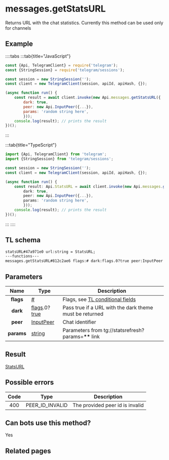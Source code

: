 # messages.getStatsURL

Returns URL with the chat statistics. Currently this method can be used only for channels

## Example

::::tabs
:::tab{title="JavaScript"}

```js
const {Api, TelegramClient} = require('telegram');
const {StringSession} = require('telegram/sessions');

const session = new StringSession('');
const client = new TelegramClient(session, apiId, apiHash, {});

(async function run() {
    const result = await client.invoke(new Api.messages.getStatsURL({
		dark: true,
		peer: new Api.InputPeer({...}),
		params: 'random string here',
		}));
    console.log(result); // prints the result
})();

```

:::

:::tab{title="TypeScript"}

```ts
import {Api, TelegramClient} from 'telegram';
import {StringSession} from 'telegram/sessions';

const session = new StringSession('');
const client = new TelegramClient(session, apiId, apiHash, {});

(async function run() {
    const result: Api.StatsURL = await client.invoke(new Api.messages.getStatsURL({
		dark: true,
		peer: new Api.InputPeer({...}),
		params: 'random string here',
		}));
    console.log(result); // prints the result
})();

```

:::
::::

## TL schema

```txt
statsURL#47a971e0 url:string = StatsURL;
---functions---
messages.getStatsURL#812c2ae6 flags:# dark:flags.0?true peer:InputPeer params:string = StatsURL;
```

## Parameters

|    Name    | Type                                                                                                                              | Description                                                                                             |
| :--------: | --------------------------------------------------------------------------------------------------------------------------------- | ------------------------------------------------------------------------------------------------------- |
| **flags**  | [#](https://core.telegram.org/type/%23)                                                                                           | Flags, see [TL conditional fields](https://core.telegram.org/mtproto/TL-combinators#conditional-fields) |
|  **dark**  | [flags](https://core.telegram.org/mtproto/TL-combinators#conditional-fields).0?[true](https://core.telegram.org/constructor/true) | Pass true if a URL with the dark theme must be returned                                                 |
|  **peer**  | [InputPeer](https://core.telegram.org/type/InputPeer)                                                                             | Chat identifier                                                                                         |
| **params** | [string](https://core.telegram.org/type/string)                                                                                   | Parameters from tg://statsrefresh?params=**\*\*** link                                                  |

## Result

[StatsURL](https://core.telegram.org/type/StatsURL)

## Possible errors

| Code | Type            | Description                     |
| :--: | --------------- | ------------------------------- |
| 400  | PEER_ID_INVALID | The provided peer id is invalid |

## Can bots use this method?

Yes

## Related pages
